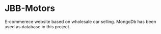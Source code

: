 # JBB-Motors
E-commerece website based on wholesale car selling. MongoDb has been used as database in this project.
